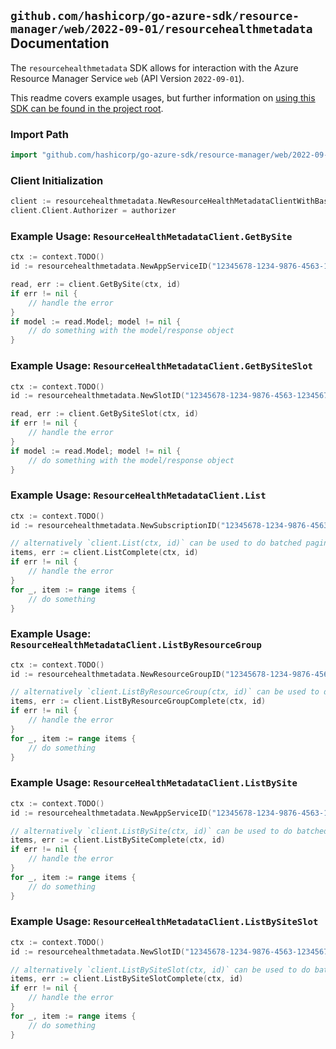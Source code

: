 
## `github.com/hashicorp/go-azure-sdk/resource-manager/web/2022-09-01/resourcehealthmetadata` Documentation

The `resourcehealthmetadata` SDK allows for interaction with the Azure Resource Manager Service `web` (API Version `2022-09-01`).

This readme covers example usages, but further information on [using this SDK can be found in the project root](https://github.com/hashicorp/go-azure-sdk/tree/main/docs).

### Import Path

```go
import "github.com/hashicorp/go-azure-sdk/resource-manager/web/2022-09-01/resourcehealthmetadata"
```


### Client Initialization

```go
client := resourcehealthmetadata.NewResourceHealthMetadataClientWithBaseURI("https://management.azure.com")
client.Client.Authorizer = authorizer
```


### Example Usage: `ResourceHealthMetadataClient.GetBySite`

```go
ctx := context.TODO()
id := resourcehealthmetadata.NewAppServiceID("12345678-1234-9876-4563-123456789012", "example-resource-group", "siteValue")

read, err := client.GetBySite(ctx, id)
if err != nil {
	// handle the error
}
if model := read.Model; model != nil {
	// do something with the model/response object
}
```


### Example Usage: `ResourceHealthMetadataClient.GetBySiteSlot`

```go
ctx := context.TODO()
id := resourcehealthmetadata.NewSlotID("12345678-1234-9876-4563-123456789012", "example-resource-group", "siteValue", "slotValue")

read, err := client.GetBySiteSlot(ctx, id)
if err != nil {
	// handle the error
}
if model := read.Model; model != nil {
	// do something with the model/response object
}
```


### Example Usage: `ResourceHealthMetadataClient.List`

```go
ctx := context.TODO()
id := resourcehealthmetadata.NewSubscriptionID("12345678-1234-9876-4563-123456789012")

// alternatively `client.List(ctx, id)` can be used to do batched pagination
items, err := client.ListComplete(ctx, id)
if err != nil {
	// handle the error
}
for _, item := range items {
	// do something
}
```


### Example Usage: `ResourceHealthMetadataClient.ListByResourceGroup`

```go
ctx := context.TODO()
id := resourcehealthmetadata.NewResourceGroupID("12345678-1234-9876-4563-123456789012", "example-resource-group")

// alternatively `client.ListByResourceGroup(ctx, id)` can be used to do batched pagination
items, err := client.ListByResourceGroupComplete(ctx, id)
if err != nil {
	// handle the error
}
for _, item := range items {
	// do something
}
```


### Example Usage: `ResourceHealthMetadataClient.ListBySite`

```go
ctx := context.TODO()
id := resourcehealthmetadata.NewAppServiceID("12345678-1234-9876-4563-123456789012", "example-resource-group", "siteValue")

// alternatively `client.ListBySite(ctx, id)` can be used to do batched pagination
items, err := client.ListBySiteComplete(ctx, id)
if err != nil {
	// handle the error
}
for _, item := range items {
	// do something
}
```


### Example Usage: `ResourceHealthMetadataClient.ListBySiteSlot`

```go
ctx := context.TODO()
id := resourcehealthmetadata.NewSlotID("12345678-1234-9876-4563-123456789012", "example-resource-group", "siteValue", "slotValue")

// alternatively `client.ListBySiteSlot(ctx, id)` can be used to do batched pagination
items, err := client.ListBySiteSlotComplete(ctx, id)
if err != nil {
	// handle the error
}
for _, item := range items {
	// do something
}
```
